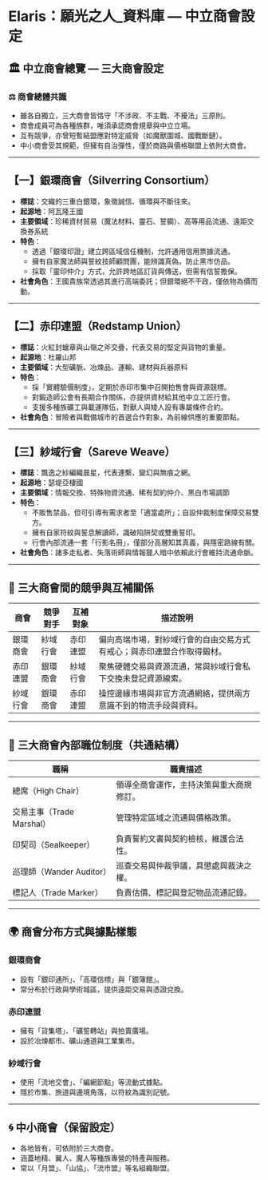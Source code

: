 
# Elaris：願光之人_資料庫 — 中立商會設定

## 🏛 中立商會總覽 — 三大商會設定

### ⚖ 商會總體共識

- 雖各自獨立，三大商會皆恪守「不涉政、不主戰、不擾法」三原則。
- 商會成員可為各種族群，唯須承認商會規章與中立立場。
- 互有競爭，亦曾短暫結盟應對特定威脅（如魔獸圍城、國戰斷鏈）。
- 中小商會受其規範，但擁有自治彈性，僅於商路與價格聯盟上依附大商會。

---

## 【一】銀環商會（Silverring Consortium）

- **標誌**：交織的三重白銀環，象徵誠信、循環與不斷往來。  
- **起源地**：阿瓦隆王國  
- **主要領域**：珍稀資材貿易（魔法材料、靈石、誓鋼）、高等用品流通、遠距交換券系統  
- **特色**：
  - 透過「銀環印證」建立跨區域信任機制，允許通用信用票據流通。
  - 擁有自家魔法師與誓紋技師顧問團，能辨識真偽，防止黑市仿品。
  - 採取「靈印仲介」方式，允許跨地區訂貨與傳送，但需有信誓擔保。
- **社會角色**：王國貴族常透過其進行高端委託；但銀環絕不干政，僅依物為價而動。

---

## 【二】赤印連盟（Redstamp Union）

- **標誌**：火紅封蠟章與山嶺之斧交疊，代表交易的堅定與貨物的重量。  
- **起源地**：杜羅山邦  
- **主要領域**：大型礦脈、冶煉品、運輸、建材與兵器原料  
- **特色**：
  - 採「實體驗價制度」，定期於赤印市集中召開拍售會與資源競標。
  - 對鍛造師公會有長期合作關係，亦提供資材給其他中立工匠行會。
  - 支援多種族礦工與載運隊伍，對獸人與矮人設有專屬條件合約。
- **社會角色**：冒險者與戰備城市的首選合作對象，為前線供應的重要節點。

---

## 【三】紗域行會（Sareve Weave）

- **標誌**：飄逸之紗編織晨星，代表連繫、變幻與無痕之網。  
- **起源地**：瑟堤亞棲國  
- **主要領域**：情報交換、特殊物資流通、稀有契約仲介、黑白市場調節  
- **特色**：
  - 不販售禁品，但可引導有需求者至「適當處所」；自設仲裁制度保障交易雙方。
  - 擁有自家符紋與誓息解讀師，識破陷阱契或雙重誓印。
  - 行會內部流通一套「行影名冊」，僅部分高層知其真義，與隱密路線有關。
- **社會角色**：諸多走私者、失落術師與情報獵人暗中依賴此行會維持流通命脈。

---

## 🔄 三大商會間的競爭與互補關係

| 商會         | 競爭對手            | 互補對象          | 描述說明 |
|--------------|---------------------|-------------------|----------|
| 銀環商會     | 紗域行會            | 赤印連盟          | 偏向高端市場，對紗域行會的自由交易方式有戒心；與赤印連盟合作取得鍛材。 |
| 赤印連盟     | 銀環商會            | 紗域行會          | 聚焦硬體交易與資源流通，常與紗域行會私下交換未登記資源線索。 |
| 紗域行會     | 銀環商會            | 赤印連盟          | 操控邊緣市場與非官方流通網絡，提供兩方意識不到的物流手段與資料。 |

---

## 🧾 三大商會內部職位制度（共通結構）

| 職稱               | 職責描述 |
|--------------------|----------|
| 總席（High Chair） | 領導全商會運作，主持決策與重大商規修訂。 |
| 交易主事（Trade Marshal） | 管理特定區域之流通與價格政策。 |
| 印契司（Sealkeeper） | 負責誓約文書與契約檢核，維護合法性。 |
| 巡理師（Wander Auditor） | 巡查交易與仲裁爭議，具懲處與裁決之權。 |
| 標記人（Trade Marker） | 負責估價、標記與登記物品流通記錄。 |

---

## 🌍 商會分布方式與據點樣態

### 銀環商會
- 設有「銀印通所」、「高環信標」與「銀簿館」。
- 常分布於行政與學術城區，提供遠距交易與憑證兌換。

### 赤印連盟
- 擁有「貨集塔」、「礦誓轉站」與拍賣廣場。
- 設於冶煉都市、礦山通道與工業集市。

### 紗域行會
- 使用「流地交會」、「編網節點」等流動式據點。
- 隱於市集、旅道與邊境角落，以符紋為識別記號。

---

## 🌀 中小商會（保留設定）

- 各地皆有，可依附於三大商會。
- 涵蓋地精、翼人、魔人等種族專營的特產與服務。
- 常以「月盟」、「山協」、「流市盟」等名組織聯盟。


